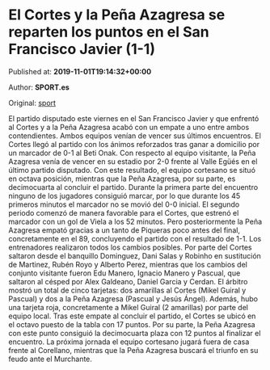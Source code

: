 
# El Cortes y la Peña Azagresa se reparten los puntos en el San Francisco Javier (1-1)

Published at: **2019-11-01T19:14:32+00:00**

Author: **SPORT.es**

Original: [sport](https://www.sport.es/es/noticias/tercera-division/el-cortesy-la-pena-azagresase-reparten-los-puntos-en-el-san-francisco-javier-1-1-7710806)

El partido disputado este viernes en el San Francisco Javier y que enfrentó al Cortes y a la Peña Azagresa acabó con un empate a uno entre ambos contendientes. Ambos equipos venían de vencer sus últimos encuentros. El Cortes llegó al partido con los ánimos reforzados tras ganar a domicilio por un marcador de 0-1 al Beti Onak. Con respecto al equipo visitante, la Peña Azagresa venía de vencer en su estadio por 2-0 frente al Valle Egüés en el último partido disputado. Con este resultado, el equipo cortesano se situó en octava posición, mientras que la Peña Azagresa, por su parte, es decimocuarta al concluir el partido.
Durante la primera parte del encuentro ninguno de los jugadores consiguió marcar, por lo que durante los 45 primeros minutos el marcador no se movió del 0-0 inicial.
El segundo periodo comenzó de manera favorable para el Cortes, que estrenó el marcador con un gol de Viela a los 52 minutos. Pero posteriormente la Peña Azagresa empató gracias a un tanto de Piqueras poco antes del final, concretamente en el 89, concluyendo el partido con el resultado de 1-1.
Los entrenadores realizaron todos los cambios posibles. Por parte del Cortes saltaron desde el banquillo Dominguez, Dani Salas y Robinho en sustitución de Martinez, Rubén Royo y Alberto Perez, mientras que los cambios del conjunto visitante fueron Edu Manero, Ignacio Manero y Pascual, que saltaron al césped por Alex Galdeano, Daniel Garcia y Cerdan.
El árbitro mostró un total de cinco tarjetas: dos amarillas al Cortes (Mikel Guiral y Pascual) y dos a la Peña Azagresa (Pascual y Jesús Ángel). Además, hubo una tarjeta roja, concretamente a Mikel Guiral (2 amarillas) por parte del equipo local.
Tras este empate al concluir el partido, el Cortes se ubicó en el octavo puesto de la tabla con 17 puntos. Por su parte, la Peña Azagresa con este punto consiguió la decimocuarta plaza con 12 puntos al finalizar el encuentro.
La próxima jornada el equipo cortesano jugará fuera de casa frente al Corellano, mientras que la Peña Azagresa buscará el triunfo en su feudo ante el Murchante.

